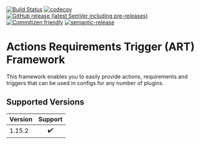 [![Build Status](https://github.com/Silthus/art-framework/workflows/Build/badge.svg)](../../actions?query=workflow%3ABuild)
[![codecov](https://codecov.io/gh/Silthus/art-framework/branch/master/graph/badge.svg)](https://codecov.io/gh/Silthus/art-framework)
[![GitHub release (latest SemVer including pre-releases)](https://img.shields.io/github/v/release/Silthus/art-framework?include_prereleases&label=release)](../../releases)
[![Commitizen friendly](https://img.shields.io/badge/commitizen-friendly-brightgreen.svg)](http://commitizen.github.io/cz-cli/)
[![semantic-release](https://img.shields.io/badge/%20%20%F0%9F%93%A6%F0%9F%9A%80-semantic--release-e10079.svg)](https://github.com/semantic-release/semantic-release)

# **A**ctions **R**equirements **T**rigger (ART) Framework

This framework enables you to easily provide actions, requirements and triggers that can be used in configs for any number of plugins.

## Supported Versions

| Version | Support |
| ------- | :-----: |
| 1.15.2  |   ✔️ |